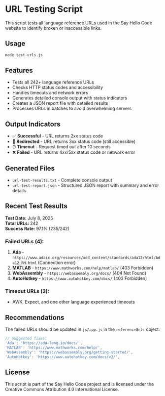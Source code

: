 # URL Testing Script

This script tests all language reference URLs used in the Say Hello Code website to identify broken or inaccessible links.

## Usage

```bash
node test-urls.js
```

## Features

- Tests all 242+ language reference URLs
- Checks HTTP status codes and accessibility
- Handles timeouts and network errors
- Generates detailed console output with status indicators
- Creates a JSON report file with detailed results
- Processes URLs in batches to avoid overwhelming servers

## Output Indicators

- ✅ **Successful** - URL returns 2xx status code
- 🔄 **Redirected** - URL returns 3xx status code (still accessible)
- ⏰ **Timeout** - Request timed out after 10 seconds
- ❌ **Failed** - URL returns 4xx/5xx status code or network error

## Generated Files

- `url-test-results.txt` - Complete console output
- `url-test-report.json` - Structured JSON report with summary and error details

## Recent Test Results

**Test Date:** July 8, 2025  
**Total URLs:** 242  
**Success Rate:** 97.1% (235/242)

### Failed URLs (4):
1. **Ada** - `https://www.adaic.org/resources/add_content/standards/ada12/html/Ada12_RM.html` (Connection error)
2. **MATLAB** - `https://www.mathworks.com/help/matlab/` (403 Forbidden)
3. **WebAssembly** - `https://webassembly.org/docs/` (404 Not Found)
4. **AutoHotkey** - `https://www.autohotkey.com/docs/` (403 Forbidden)

### Timeout URLs (3):
- AWK, Expect, and one other language experienced timeouts

## Recommendations

The failed URLs should be updated in `js/app.js` in the `referenceUrls` object:

```javascript
// Suggested fixes:
'Ada': 'https://ada-lang.io/docs/',
'MATLAB': 'https://www.mathworks.com/help/',
'WebAssembly': 'https://webassembly.org/getting-started/',
'AutoHotkey': 'https://www.autohotkey.com/docs/v2/',
```

## License

This script is part of the Say Hello Code project and is licensed under the Creative Commons Attribution 4.0 International License.